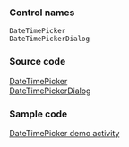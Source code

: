 ### Control names

`DateTimePicker`  
`DateTimePickerDialog`

### Source code

[DateTimePicker](https://github.com/microsoft/fluentui-android/blob/master/FluentUI/src/main/java/com/microsoft/fluentui/datetimepicker/DateTimePicker.kt)  
[DateTimePickerDialog](https://github.com/microsoft/fluentui-android/blob/master/FluentUI/src/main/java/com/microsoft/fluentui/datetimepicker/DateTimePickerDialog.kt)

### Sample code

[DateTimePicker demo activity](https://github.com/microsoft/fluentui-android/blob/master/FluentUI.Demo/src/main/java/com/microsoft/fluentuidemo/demos/DateTimePickerActivity.kt)
